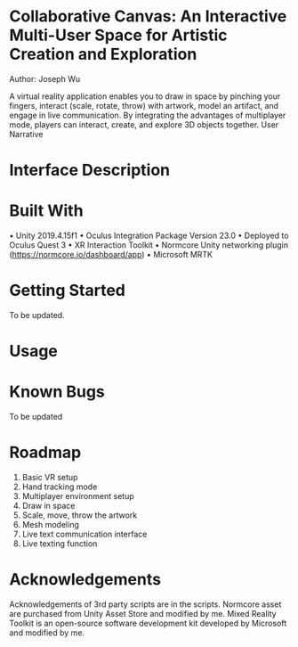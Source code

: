 # Collaborative Canvas: An Interactive Multi-User Space for Artistic Creation and Exploration 
Author: Joseph Wu

A virtual reality application enables you to draw in space by pinching your fingers, interact (scale, rotate, throw) with artwork, model an artifact, and engage in live communication. By integrating the advantages of multiplayer mode, players can interact, create, and explore 3D objects together.
User Narrative

# Interface Description

# Built With
•	Unity 2019.4.15f1
•	Oculus Integration Package Version 23.0
•	Deployed to Oculus Quest 3
•	XR Interaction Toolkit
•	Normcore Unity networking plugin (https://normcore.io/dashboard/app)
•	Microsoft MRTK

# Getting Started
To be updated.

# Usage

# Known Bugs
To be updated

# Roadmap
1.	Basic VR setup
2.	Hand tracking mode
3.	Multiplayer environment setup
4.	Draw in space
5.	Scale, move, throw the artwork
6.	Mesh modeling
7.	Live text communication interface
8.	Live texting function

# Acknowledgements
Acknowledgements of 3rd party scripts are in the scripts. Normcore asset are purchased from Unity Asset Store and modified by me. Mixed Reality Toolkit is an open-source software development kit developed by Microsoft and modified by me.

 
